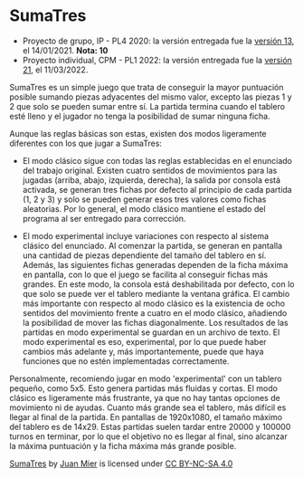 # SumaTres
- Proyecto de grupo, IP - PL4 2020: la versión entregada fue la [versión 13](https://github.com/miermontoto/SumaTres/tree/f85b0cb72ed033d36211e62354214de6f3cf8d31), el 14/01/2021. **Nota: 10**
- Proyecto individual, CPM - PL1 2022: la versión entregada fue la [versión 21](https://github.com/miermontoto/SumaTres/tree/7e6c021c9ab5c9427b77d39f9edeab12b3d77b8a), el 11/03/2022.


SumaTres es un simple juego que trata de conseguir la mayor puntuación posible
sumando piezas adyacentes del mismo valor, excepto las piezas 1 y 2 que solo
se pueden sumar entre sí. La partida termina cuando el tablero esté lleno y el
jugador no tenga la posibilidad de sumar ninguna ficha.

Aunque las reglas básicas son estas, existen dos modos ligeramente diferentes con
los que jugar a SumaTres:

-   El modo clásico sigue con todas las reglas establecidas en el enunciado del
trabajo original. Existen cuatro sentidos de movimientos para las jugadas
(arriba, abajo, izquierda, derecha), la salida por consola está activada,
se generan tres fichas por defecto al principio de cada partida (1, 2 y 3)
y solo se pueden generar esos tres valores como fichas aleatorias. Por lo
general, el modo clásico mantiene el estado del programa al ser entregado
para corrección.

-   El modo experimental incluye variaciones con respecto al sistema clásico
del enunciado. Al comenzar la partida, se generan en pantalla una cantidad
de piezas dependiente del tamaño del tablero en sí. Además, las siguientes
fichas generadas dependen de la ficha máxima en pantalla, con lo que el
juego se facilita al conseguir fichas más grandes. En este modo, la consola
está deshabilitada por defecto, con lo que solo se puede ver el tablero
mediante la ventana gráfica. El cambio más importante con respecto al modo
clásico es la existencia de ocho sentidos del movimiento frente a cuatro en
el modo clásico, añadiendo la posibilidad de mover las fichas diagonalmente.
Los resultados de las partidas en modo experimental se guardan en un archivo
de texto. El modo experimental es eso, experimental, por lo que puede haber
cambios más adelante y, más importantemente, puede que haya funciones que no
estén implementadas correctamente.

Personalmente, recomiendo jugar en modo 'experimental' con un tablero pequeño,
como 5x5. Esto genera partidas más fluidas y cortas. El modo clásico es
ligeramente más frustrante, ya que no hay tantas opciones de movimiento ni de
ayudas. Cuanto más grande sea el tablero, más difícil es llegar al final de
la partida. En pantallas de 1920x1080, el tamaño máximo del tablero es de
14x29. Estas partidas suelen tardar entre 20000 y 100000 turnos en terminar,
por lo que el objetivo no es llegar al final, sino alcanzar la máxima puntuación
y la ficha máxima más grande posible.

<p xmlns:cc="http://creativecommons.org/ns#" xmlns:dct="http://purl.org/dc/terms/"><a property="dct:title" rel="cc:attributionURL" href="https://github.com/miermontoto/SumaTres">SumaTres</a> by <a rel="cc:attributionURL dct:creator" property="cc:attributionName" href="https://github.com/miermontoto/">Juan Mier</a> is licensed under <a href="http://creativecommons.org/licenses/by-nc-sa/4.0/?ref=chooser-v1" target="_blank" rel="license noopener noreferrer" style="display:inline-block;">CC BY-NC-SA 4.0
